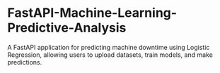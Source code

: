 # FastAPI-Machine-Learning-Predictive-Analysis
A FastAPI application for predicting machine downtime using Logistic Regression, allowing users to upload datasets, train models, and make predictions.
